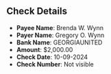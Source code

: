 ## Check Details

- **Payee Name**: Brenda W. Wynn
- **Payer Name**: Gregory O. Wynn
- **Bank Name**: GEORGIAUNITED
- **Amount**: $2,000.00
- **Check Date**: 10-09-2024
- **Check Number**: Not visible